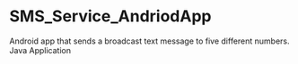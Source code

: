 # SMS_Service_AndriodApp
Android app that sends a broadcast text message to five different numbers. Java Application
